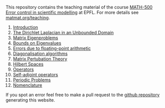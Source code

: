This repository contains the teaching material of the course
[MATH-500 Error control in scientific modelling](https://staging-edu.epfl.ch/coursebook/en/error-control-in-scientific-modelling-MATH-500) at EPFL.
For more details see [matmat.org/teaching](https://matmat.org/teaching/error-control).

1. [Introduction](https://epfl-matmat.github.io/error-control-modelling/01_Introduction.html)
1. [The Dirichlet Laplacian in an Unbounded Domain](https://epfl-matmat.github.io/error-control-modelling/02_Laplace_error_sources.html)
1. [Matrix Eigenproblems](https://epfl-matmat.github.io/error-control-modelling/03_Matrix_eigenproblems.html)
1. [Bounds on Eigenvalues](https://epfl-matmat.github.io/error-control-modelling/04_Matrix_error_bounds.html)
1. [Errors due to floating-point arithmetic](https://epfl-matmat.github.io/error-control-modelling/05_Floating_point_arithmetic.html)
1. [Diagonalisation algorithms](https://epfl-matmat.github.io/error-control-modelling/06_Diagonalisation_algorithms.html)
1. [Matrix Pertubation Theory](https://epfl-matmat.github.io/error-control-modelling/07_Pertubation_theory.html)
1. [Hilbert Spaces](https://epfl-matmat.github.io/error-control-modelling/08_Hilbert_spaces.html)
1. [Operators](https://epfl-matmat.github.io/error-control-modelling/09_Operators.html)
1. [Self-adjoint operators](https://epfl-matmat.github.io/error-control-modelling/10_Spectra_self_adjoint.html)
1. [Periodic Problems](https://epfl-matmat.github.io/error-control-modelling/11_Periodic_problems.html)
1. [Nomenclature](https://epfl-matmat.github.io/error-control-modelling/nomenclature.html)

If you spot an error feel free to make a pull request to the
[github repository](https://github.com/epfl-matmat/error-control-modelling)
generating this website.
